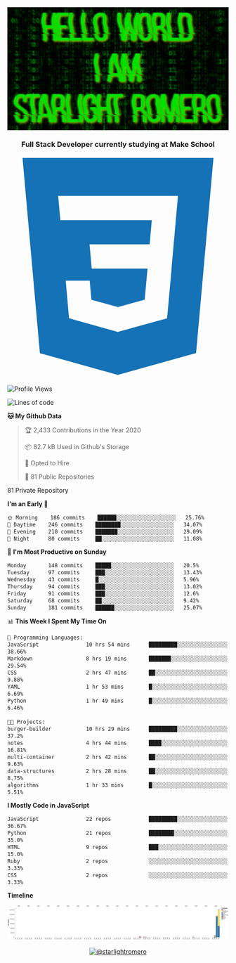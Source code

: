 <img align="center" src="github-banner@2x.jpg" alt="Hello World, I Am Starlight Romero" width="1080" />
<h3 align="center">Full Stack Developer currently studying at Make School</h3>

<p align="left">
  <svg viewBox="0 0 128 128">
  <path fill="#1572B6" d="M8.76 1l10.055 112.883 45.118 12.58 45.244-12.626 10.063-112.837h-110.48zm89.591 25.862l-3.347 37.605.01.203-.014.467v-.004l-2.378 26.294-.262 2.336-28.36 7.844v.001l-.022.019-28.311-7.888-1.917-21.739h13.883l.985 11.054 15.386 4.17-.004.008v-.002l15.443-4.229 1.632-18.001h-32.282999999999994l-.277-3.043-.631-7.129-.331-3.828h34.748999999999995l1.264-14h-52.926l-.277-3.041-.63-7.131-.332-3.828h69.281l-.331 3.862z"></path>
  </svg>
</p>

<!--START_SECTION:waka-->
![Profile Views](http://img.shields.io/badge/Profile%20Views-24-blue)

![Lines of code](https://img.shields.io/badge/From%20Hello%20World%20I%27ve%20Written-4.5%20million%20lines%20of%20code-blue)

**🐱 My Github Data** 

> 🏆 2,433 Contributions in the Year 2020
 > 
> 📦 82.7 kB Used in Github's Storage 
 > 
> 💼 Opted to Hire
 > 
> 📜 81 Public Repositories 
 > 
81 Private Repository 
 > 
**I'm an Early 🐤** 

```text
🌞 Morning    186 commits    ██████░░░░░░░░░░░░░░░░░░░   25.76% 
🌆 Daytime    246 commits    ████████░░░░░░░░░░░░░░░░░   34.07% 
🌃 Evening    210 commits    ███████░░░░░░░░░░░░░░░░░░   29.09% 
🌙 Night      80 commits     ██░░░░░░░░░░░░░░░░░░░░░░░   11.08%

```
📅 **I'm Most Productive on Sunday** 

```text
Monday       148 commits    █████░░░░░░░░░░░░░░░░░░░░   20.5% 
Tuesday      97 commits     ███░░░░░░░░░░░░░░░░░░░░░░   13.43% 
Wednesday    43 commits     █░░░░░░░░░░░░░░░░░░░░░░░░   5.96% 
Thursday     94 commits     ███░░░░░░░░░░░░░░░░░░░░░░   13.02% 
Friday       91 commits     ███░░░░░░░░░░░░░░░░░░░░░░   12.6% 
Saturday     68 commits     ██░░░░░░░░░░░░░░░░░░░░░░░   9.42% 
Sunday       181 commits    ██████░░░░░░░░░░░░░░░░░░░   25.07%

```


📊 **This Week I Spent My Time On** 

```text
💬 Programming Languages: 
JavaScript               10 hrs 54 mins      █████████░░░░░░░░░░░░░░░░   38.66% 
Markdown                 8 hrs 19 mins       ███████░░░░░░░░░░░░░░░░░░   29.54% 
CSS                      2 hrs 47 mins       ██░░░░░░░░░░░░░░░░░░░░░░░   9.88% 
YAML                     1 hr 53 mins        █░░░░░░░░░░░░░░░░░░░░░░░░   6.69% 
Python                   1 hr 49 mins        █░░░░░░░░░░░░░░░░░░░░░░░░   6.46%

🐱‍💻 Projects: 
burger-builder           10 hrs 29 mins      █████████░░░░░░░░░░░░░░░░   37.2% 
notes                    4 hrs 44 mins       ████░░░░░░░░░░░░░░░░░░░░░   16.81% 
multi-container          2 hrs 42 mins       ██░░░░░░░░░░░░░░░░░░░░░░░   9.63% 
data-structures          2 hrs 28 mins       ██░░░░░░░░░░░░░░░░░░░░░░░   8.75% 
algorithms               1 hr 33 mins        █░░░░░░░░░░░░░░░░░░░░░░░░   5.51%

```

**I Mostly Code in JavaScript** 

```text
JavaScript               22 repos            █████████░░░░░░░░░░░░░░░░   36.67% 
Python                   21 repos            ████████░░░░░░░░░░░░░░░░░   35.0% 
HTML                     9 repos             ███░░░░░░░░░░░░░░░░░░░░░░   15.0% 
Ruby                     2 repos             ░░░░░░░░░░░░░░░░░░░░░░░░░   3.33% 
CSS                      2 repos             ░░░░░░░░░░░░░░░░░░░░░░░░░   3.33%

```


**Timeline**

![Chart not found](https://raw.githubusercontent.com/starlightromero/starlightromero/master/charts/bar_graph.png) 


<!--END_SECTION:waka-->

<p align="center">
<a href="https://medium.com/@starlightromero" target="blank"><img align="center" src="https://cdn.jsdelivr.net/npm/simple-icons@3.0.1/icons/medium.svg" alt="@starlightromero" height="30" width="30" /></a>
</p>
